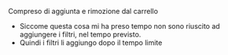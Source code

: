 Compreso di aggiunta e rimozione dal carrello

- Siccome questa cosa mi ha preso tempo non sono riuscito ad aggiungere i filtri, nel tempo previsto.
- Quindi i filtri li aggiungo dopo il tempo limite
